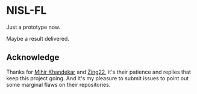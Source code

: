# NISL-FL

Just a prototype now.

Maybe a result delivered.

## Acknowledge
Thanks for [Mihir Khandekar](https://github.com/mihirkhandekar) and [Zing22](https://github.com/Zing22), 
it's their patience and replies that keep this project going. And it's my pleasure to submit issues to point out some marginal flaws on their repositories.

